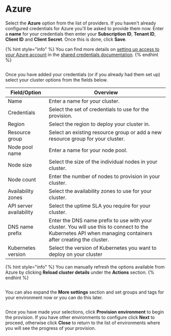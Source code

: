 # Azure

Select the **Azure** option from the list of providers. If you haven't already configured credentials for Azure you'll be asked to provide them now. Enter a **name** for your credentials then enter your **Subscription ID**, **Tenant ID**, **Client ID** and **Client Secret**. Once this is done, click **Save**.

{% hint style="info" %}
You can find more details on [setting up access to your Azure account](../../../settings/credentials/aks.md) in the [shared credentials documentation](../../../settings/credentials/).
{% endhint %}

<figure><img src="../../../../.gitbook/assets/2.21.2-kaas-create-azure-creds.png" alt=""><figcaption></figcaption></figure>

Once you have added your credentials (or if you already had them set up) select your cluster options from the fields below.

| Field/Option            | Overview                                                                                                                                                    |
| ----------------------- | ----------------------------------------------------------------------------------------------------------------------------------------------------------- |
| Name                    | Enter a name for your cluster.                                                                                                                              |
| Credentials             | Select the set of credentials to use for the provision.                                                                                                     |
| Region                  | Select the region to deploy your cluster in.                                                                                                                |
| Resource group          | Select an existing resource group or add a new resource group for your cluster.                                                                             |
| Node pool name          | Enter a name for your node pool.                                                                                                                            |
| Node size               | Select the size of the individual nodes in your cluster.                                                                                                    |
| Node count              | Enter the number of nodes to provision in your cluster.                                                                                                     |
| Availability zones      | Select the availability zones to use for your cluster.                                                                                                      |
| API server availability | Select the uptime SLA you require for your cluster.                                                                                                         |
| DNS name prefix         | Enter the DNS name prefix to use with your cluster. You will use this to connect to the Kubernetes API when managing containers after creating the cluster. |
| Kubernetes version      | Select the version of Kubernetes you want to deploy on your cluster                                                                                         |

{% hint style="info" %}
You can manually refresh the options available from Azure by clicking **Reload cluster details** under the **Actions** section.
{% endhint %}

<figure><img src="../../../../.gitbook/assets/2.21.2-kaas-create-azure-cluster.png" alt=""><figcaption></figcaption></figure>

You can also expand the **More settings** section and set groups and tags for your environment now or you can do this later.

<figure><img src="../../../../.gitbook/assets/2.15-kaas-provision-moresettings.png" alt=""><figcaption></figcaption></figure>

Once you have made your selections, click **Provision environment** to begin the provision. If you have other environments to configure click **Next** to proceed, otherwise click **Close** to return to the list of environments where you will see the progress of your provision.
